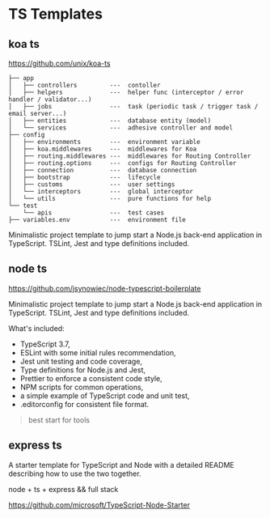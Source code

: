 # TS Templates

## koa ts 

https://github.com/unix/koa-ts

```
├── app
│   ├── controllers         ---  contoller
│   ├── helpers             ---  helper func (interceptor / error handler / validator...)
│   ├── jobs                ---  task (periodic task / trigger task / email server...)
│   ├── entities            ---  database entity (model)
│   └── services            ---  adhesive controller and model
├── config
│   ├── environments        ---  environment variable
│   ├── koa.middlewares     ---  middlewares for Koa
│   ├── routing.middlewares ---  middlewares for Routing Controller
│   ├── routing.options     ---  configs for Routing Controller
│   ├── connection          ---  database connection
│   ├── bootstrap           ---  lifecycle
│   ├── customs             ---  user settings
│   └── interceptors        ---  global interceptor
│   └── utils               ---  pure functions for help
└── test
    └── apis                ---  test cases
├── variables.env           ---  environment file
```

Minimalistic project template to jump start a Node.js back-end application in TypeScript. TSLint, Jest and type definitions included.

## node ts

https://github.com/jsynowiec/node-typescript-boilerplate

Minimalistic project template to jump start a Node.js back-end application in TypeScript. TSLint, Jest and type definitions included.

What's included:

* TypeScript 3.7,
* ESLint with some initial rules recommendation,
* Jest unit testing and code coverage,
* Type definitions for Node.js and Jest,
* Prettier to enforce a consistent code style,
* NPM scripts for common operations,
* a simple example of TypeScript code and unit test,
* .editorconfig for consistent file format.

> best start for tools

## express ts

A starter template for TypeScript and Node with a detailed README describing how to use the two together.

node + ts + express && full stack

https://github.com/microsoft/TypeScript-Node-Starter